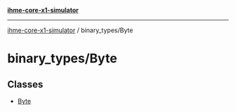 [**ihme-core-x1-simulator**](../../README.md)

***

[ihme-core-x1-simulator](../../modules.md) / binary\_types/Byte

# binary\_types/Byte

## Classes

- [Byte](classes/Byte.md)
